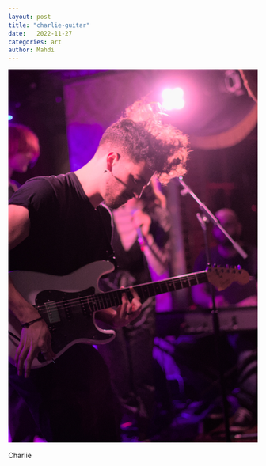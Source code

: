 ```yaml
---
layout: post
title: "charlie-guitar"
date:   2022-11-27
categories: art
author: Mahdi
---
```


![charlie-guitar](/img/arts/workman-cellar-nov-2022/charlie-guitar.jpg)

<span class='image-details'>
Charlie
</span>

